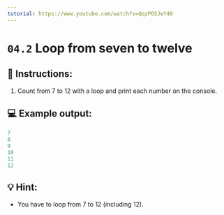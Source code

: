 ```yaml
---
tutorial: https://www.youtube.com/watch?v=QqzPOSJwY40
---
```


# `04.2` Loop from seven to twelve

## 📝 Instructions:

1. Count from 7 to 12 with a loop and print each number on the console.

## 💻 Example output:

```js
7
8
9
10
11
12
```

## 💡 Hint:

+ You have to loop from 7 to 12 (including 12).

